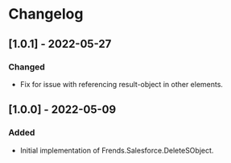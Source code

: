 # Changelog

## [1.0.1] - 2022-05-27
### Changed
- Fix for issue with referencing result-object in other elements.

## [1.0.0] - 2022-05-09
### Added
- Initial implementation of Frends.Salesforce.DeleteSObject.
